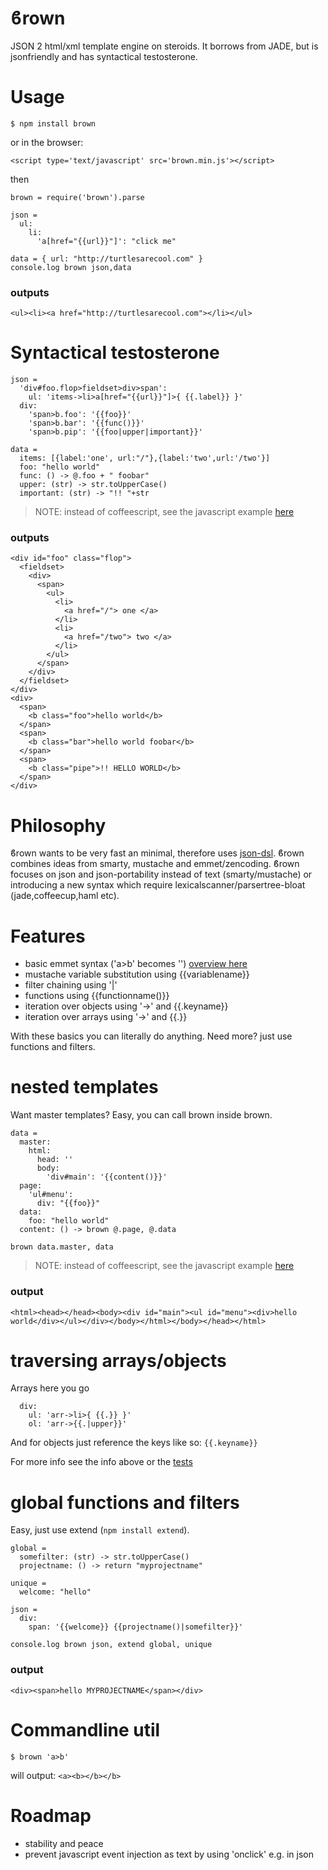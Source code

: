 <h1>ϐrown</h1>

JSON 2 html/xml template engine on steroids.
It borrows from JADE, but is jsonfriendly and has syntactical testosterone.

# Usage 

    $ npm install brown

or in the browser:
 
    <script type='text/javascript' src='brown.min.js'></script>

then 

    brown = require('brown').parse

    json = 
      ul:
        li:
          'a[href="{{url}}"]': "click me"
    
    data = { url: "http://turtlesarecool.com" }
    console.log brown json,data

### outputs

    <ul><li><a href="http://turtlesarecool.com"></li></ul>

# Syntactical testosterone

    json = 
      'div#foo.flop>fieldset>div>span': 
        ul: 'items->li>a[href="{{url}}"]>{ {{.label}} }'
      div: 
        'span>b.foo': '{{foo}}'
        'span>b.bar': '{{func()}}'
        'span>b.pip': '{{foo|upper|important}}'

    data = 
      items: [{label:'one', url:"/"},{label:'two',url:'/two'}]
      foo: "hello world"
      func: () -> @.foo + " foobar"
      upper: (str) -> str.toUpperCase()
      important: (str) -> "!! "+str
    
> NOTE: instead of coffeescript, see the javascript example [here](https://github.com/coderofsalvation/brown/blob/master/test/test.js)

### outputs

    <div id="foo" class="flop">
      <fieldset>
        <div>
          <span>
            <ul>
              <li>
                <a href="/"> one </a>
              </li>
              <li>
                <a href="/two"> two </a>
              </li>
            </ul>
          </span>
        </div>
      </fieldset>
    </div>
    <div>
      <span>
        <b class="foo">hello world</b>
      </span>
      <span>
        <b class="bar">hello world foobar</b>
      </span>
      <span>
        <b class="pipe">!! HELLO WORLD</b>
      </span>
    </div>

# Philosophy

ϐrown wants to be very fast an minimal, therefore uses [json-dsl](https://npmjs.com/packages/json-dsl).
ϐrown combines ideas from smarty, mustache and emmet/zencoding.
ϐrown focuses on json and json-portability instead of text (smarty/mustache) or introducing a new syntax which require lexicalscanner/parsertree-bloat (jade,coffeecup,haml etc).

# Features

* basic emmet syntax ('a>b' becomes '<a><b></b></a>') [overview here](http://docs.emmet.io/cheat-sheet/)
* mustache variable substitution using {{variablename}}
* filter chaining using '|'
* functions using {{functionname()}}
* iteration over objects using '->' and {{.keyname}} 
* iteration over arrays using '->' and {{.}}

With these basics you can literally do anything. 
Need more? just use functions and filters. 

# nested templates

Want master templates?
Easy, you can call brown inside brown.

    data = 
      master:
        html: 
          head: ''
          body:
            'div#main': '{{content()}}'
      page:
        'ul#menu':
          div: "{{foo}}"
      data:
        foo: "hello world"
      content: () -> brown @.page, @.data

    brown data.master, data

> NOTE: instead of coffeescript, see the javascript example [here](https://github.com/coderofsalvation/brown/blob/master/test/mastertemplate.js)

### output    

    <html><head></head><body><div id="main"><ul id="menu"><div>hello world</div></ul></div></body></html></body></head></html>    

# traversing arrays/objects

Arrays here you go

      div:
        ul: 'arr->li>{ {{.}} }'
        ol: 'arr->{{.|upper}}'

And for objects just reference the keys like so: `{{.keyname}}`

For more info see the info above or the [tests](https://github.com/coderofsalvation/brown/blob/master/test/test.js)

# global functions and filters 

Easy, just use extend (`npm install extend`).

    global = 
      somefilter: (str) -> str.toUpperCase()
      projectname: () -> return "myprojectname"

    unique =
      welcome: "hello"

    json = 
      div:
        span: '{{welcome}} {{projectname()|somefilter}}'

    console.log brown json, extend global, unique

### output

    <div><span>hello MYPROJECTNAME</span></div>

# Commandline util

    $ brown 'a>b'

will output: `<a><b></b></b>`

# Roadmap

* stability and peace
* prevent javascript event injection as text by using 'onclick' e.g. in json
